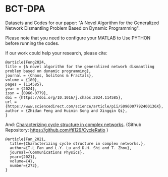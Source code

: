 # BCT-DPA
Datasets and Codes for our paper: "A Novel Algorithm for the Generalized Network Dismantling Problem Based on Dynamic Programming".

Please note that you need to configure your MATLAB to Use PYTHON before running the codes.

If our work could help your research, please cite:
```
@article{Feng2024,
title = {A novel algorithm for the generalized network dismantling problem based on dynamic programming},
journal = {Chaos, Solitons & Fractals},
volume = {180},
pages = {114585},
year = {2024},
issn = {0960-0779},
doi = {https://doi.org/10.1016/j.chaos.2024.114585},
url = {https://www.sciencedirect.com/science/article/pii/S096007792400136X},
author = {Zhidan Feng and Huimin Song and Xingqin Qi},
}
```
<!-- If our work could help your research, please cite: -->

And: [Characterizing cycle structure in complex networks](https://doi.org/10.1038/s42005-021-00781-3). (Github Repository: https://github.com/ftl129/CycleRatio )
```
@article{Fan_2021,
  title={Characterizing cycle structure in complex networks.},
  author={T.L Fan and L.Y. Lu and D.H. Shi and T. Zhou},
  journal={Communications Physics},
  year={2021},
  volume={4},
  number={272},
}
```
